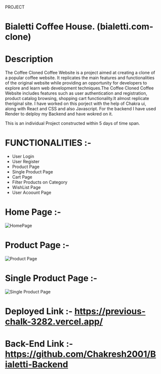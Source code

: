 PROJECT 
# Bialetti Coffee House. (bialetti.com-clone)


# Description

The Coffee Cloned Coffee Website is a project aimed at creating a clone of a popular coffee website. It replicates the main features and functionalities of the original website while providing an opportunity for developers to explore and learn web development techniques.The Coffee Cloned Coffee Website includes features such as user authentication and registration, product catalog browsing, shopping cart functionality.It almost replicate theriginal site.
I have worked on this porject with the help of Chakra ui, along with React and CSS and also Javascript. For the backend I have used Render to delploy my Backend and have wokred on it. 

This is an individual Project constructed within 5 days of time span.

# FUNCTIONALITIES :- 

* User Login
* User Register
* Product Page
* Single Product Page
* Cart Page
* Filter Products on Category
* WishList Page
* User Acoount Page


# Home Page :- 

![HomePage](https://github.com/Chakresh2001/previous-chalk-3282/assets/120241122/3b299c2c-1eff-4bdd-9a68-bf3ecb0b38c2)

# Product Page :- 
![Product Page](https://github.com/Chakresh2001/previous-chalk-3282/assets/120241122/98240959-4ddb-4dfa-af52-bd30b4d491a3)

# Single Product Page :- 
![Single Product Page](https://github.com/Chakresh2001/previous-chalk-3282/assets/120241122/4dc31ac1-e985-4d6a-8cc8-d1f2eaf5b9a6)

# Deployed Link :- https://previous-chalk-3282.vercel.app/


# Back-End Link :- https://github.com/Chakresh2001/Bialetti-Backend
